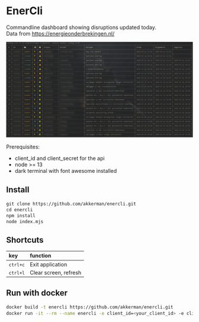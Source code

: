 # EnerCli 

Commandline dashboard showing disruptions updated today.  
Data from https://energieonderbrekingen.nl/

![Screenshot](screenshot.png)

Prerequisites:

* client_id and client_secret for the api
* node >= 13
* dark terminal with font awesome installed

## Install

```
git clone https://github.com/akkerman/enercli.git
cd enercli
npm install
node index.mjs
```


## Shortcuts

| key      | function              |
| :--      | :--                   |
| `ctrl+c` | Exit application      |
| `ctrl+l` | Clear screen, refresh |

## Run with docker

```sh
docker build -t enercli https://github.com/akkerman/enercli.git
docker run -it --rm --name enercli -e client_id=<your_client_id> -e client_secret=<your_client_secret> -e TZ=Europe/Amsterdam -e lines=20 enercli
```

